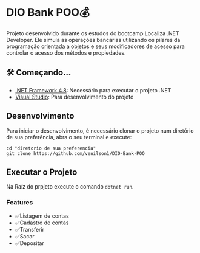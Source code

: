 # DIO Bank POO💰

Projeto desenvolvido durante os estudos do bootcamp Localiza .NET Developer. Ele simula as operações bancarias utilizando os pilares da programação orientada a objetos e seus modificadores de acesso para controlar o acesso dos métodos e propiedades.

## 🛠 Começando...

- [.NET Framework 4.8](https://dotnet.microsoft.com/download/dotnet-framework/net48): Necessário para executar o projeto .NET
- [Visual Studio](https://visualstudio.microsoft.com/pt-br/downloads/): Para desenvolvimento do projeto


## Desenvolvimento

Para iniciar o desenvolvimento, é necessário clonar o projeto num diretório de sua preferência, abra o seu terminal e execute:
```shell
cd "diretorio de sua preferencia"
git clone https://github.com/venilson1/DIO-Bank-POO
```
## Executar o Projeto 

Na Raíz do prpjeto execute o comando `dotnet run`.

### Features

- ✅Listagem de contas 
- ✅Cadastro de contas
- ✅Transferir
- ✅Sacar
- ✅Depositar



